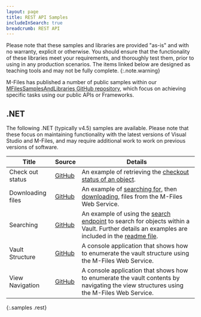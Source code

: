 ```yaml
---
layout: page
title: REST API Samples
includeInSearch: true
breadcrumb: REST API
---
```


Please note that these samples and libraries are provided "as-is" and with no warranty, explicit or otherwise. You should ensure that the functionality of these libraries meet your requirements, and thoroughly test them, prior to using in any production scenarios.  The items linked below are designed as teaching tools and may not be fully complete.
{:.note.warning}

M-Files has published a number of public samples within our [MFilesSamplesAndLibraries GitHub repository](https://github.com/M-Files/MFilesSamplesAndLibraries/tree/master/Samples#readme), which focus on achieving specific tasks using our public APIs or Frameworks.

## .NET

The following .NET (typically v4.5) samples are available.  Please note that these focus on maintaining functionality with the latest versions of Visual Studio and M-Files, and may require additional work to work on previous versions of software.

 Title | Source | Details
--- | --- | ---
 Check out status | [GitHub](https://github.com/M-Files/MFilesSamplesAndLibraries/tree/master/Samples/REST%20API/MFWSCheckOutStatus#readme) | An example of retrieving the [checkout status of an object](https://developer.m-files.com/APIs/REST-API/Reference/resources/objects/type/objectid/version/checkedout.html).
 Downloading files | [GitHub](https://github.com/M-Files/MFilesSamplesAndLibraries/tree/master/Samples/REST%20API/MFWSDownloading#readme) | An example of [searching for](https://developer.m-files.com/APIs/REST-API/Reference/resources/objects.html), then [downloading](https://developer.m-files.com/APIs/REST-API/Reference/resources/objects/type/objectid/version/files/file/content.html), files from the M-Files Web Service.
 Searching | [GitHub](https://github.com/M-Files/MFilesSamplesAndLibraries/tree/master/Samples/REST%20API/MFWSSearching#readme) | An example of using the [search endpoint](https://developer.m-files.com/APIs/REST-API/Reference/resources/objects.html) to search for objects within a Vault.  Further details an examples are included in the [readme file](https://github.com/M-Files/MFilesSamplesAndLibraries/blob/master/Samples/REST%20API/MFWSSearching/Readme.md).
 Vault Structure | [GitHub](https://github.com/M-Files/MFilesSamplesAndLibraries/tree/master/Samples/REST%20API/MFWSVaultStructure#readme) | A console application that shows how to enumerate the vault structure using the M-Files Web Service.
 View Navigation | [GitHub](https://github.com/M-Files/MFilesSamplesAndLibraries/tree/master/Samples/REST%20API/MFWSViewNavigation#readme) | A console application that shows how to enumerate the vault contents by navigating the view structures using the M-Files Web Service.
{:.samples .rest}

